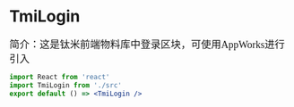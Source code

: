 # TmiLogin

<font size=4 face="微软雅黑">简介：这是钛米前端物料库中登录区块，可使用AppWorks进行引入</font>

```jsx
import React from 'react'
import TmiLogin from './src'
export default () => <TmiLogin />
```